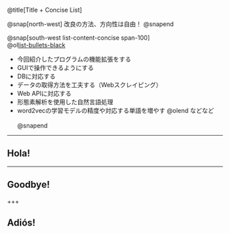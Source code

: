 @title[Title + Concise List]

@snap[north-west]
改良の方法、方向性は自由！
@snapend

@snap[south-west list-content-concise span-100]
<br>
@ol[list-bullets-black](false)
- 今回紹介したプログラムの機能拡張をする
- GUIで操作できるようにする
- DBに対応する
- データの取得方法を工夫する（Webスクレイピング）
- Web APIに対応する
- 形態素解析を使用した自然言語処理
- word2vecの学習モデルの精度や対応する単語を増やす
@olend
などなど
<br><br>
@snapend
---

## Hola!

---

## Goodbye!

+++

## Adiós!
